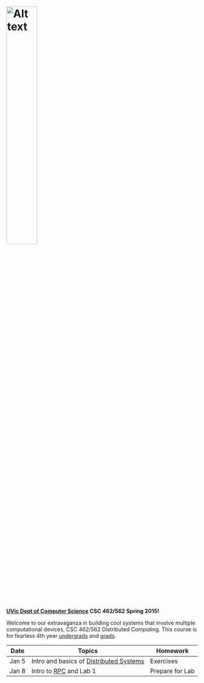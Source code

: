 <a href="https://cloud.githubusercontent.com/assets/1288637/5566593/a64ba4bc-8ee2-11e4-8612-28191f82fdd1.png" target="_blank"><img src="https://cloud.githubusercontent.com/assets/1288637/5566593/a64ba4bc-8ee2-11e4-8612-28191f82fdd1.png" alt="Alt text" width="40%" height="40%" style="max-width:40%;"></a>
========================

<b><a href = "https://www.csc.uvic.ca/">UVic Dept of Computer Science</a>
CSC 462/562 Spring 2015!</b>

Welcome to our extravaganza in building cool systems that involve multiple computational devices, CSC 462/562 Distributed Computing.  This course is for fearless 4th year <a href = "http://courses.seng.uvic.ca/courses/2012/fall/csc/462">undergrads</a> and <a href = "http://courses.seng.uvic.ca/courses/2012/fall/csc/562">grads</a>.  

<table>
<thead>
<tr>
<th>Date</th>
<th>Topics</th>
<th>Homework</th>
</tr>
</thead>
<tbody>
<tr>
<td>Jan 5</td>
<td>Intro and basics of <a href="http://www.hpcs.cs.tsukuba.ac.jp/~tatebe/lecture/h23/dsys/dsd-tutorial.html">Distributed Systems</a>
</td>
<td>Exercises</td>
</tr>
<tr>
<td>Jan 8</td>
<td>
Intro to <a href="http://dl.acm.org/citation.cfm?id=2080.357392">RPC</a> and Lab 1
</td>
<td>Prepare for Lab</td>
</tr>
<tr>
</tbody>
</table>

